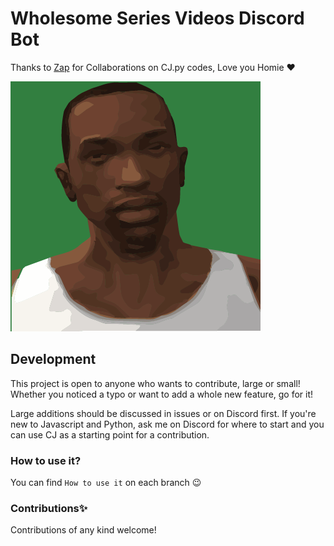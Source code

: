 # Wholesome Series Videos Discord Bot

Thanks to [Zap](https://github.com/ZappiestSet81) for Collaborations on CJ.py codes, Love you Homie :heart:

![cj](cj.png)

## Development

This project is open to anyone who wants to contribute, large or small! Whether you noticed a typo or want to add a
whole new feature, go for it!

Large additions should be discussed in issues or on Discord first. If you're new to Javascript and Python, ask me on Discord for where to start and you can use CJ as a starting point for a contribution.

### How to use it?

You can find `How to use it` on each branch :wink:

### Contributions✨

Contributions of any kind welcome!
